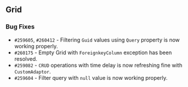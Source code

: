 ## Grid

### Bug Fixes

- `#259605`, `#260412` - Filtering `Guid` values using `Query` property is now working properly.
- `#260175` - Empty Grid with `ForeignkeyColumn` exception has been resolved.
- `#259082` - `CRUD` operations with time delay is now refreshing fine with `CustomAdaptor`.
- `#259604` - Filter query with `null` value is now working properly.
